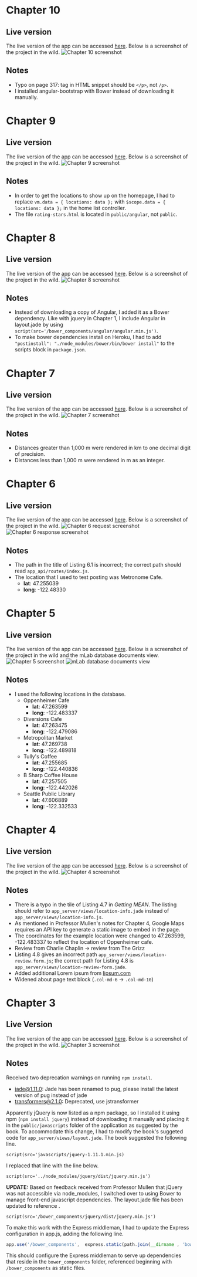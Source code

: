 # Chapter 10
## Live version
The live version of the app can be accessed [here]( https://glacial-beach-72033.herokuapp.com/). Below is a screenshot of the project in the wild.
![Chapter 10 screenshot](/public/images/chapter_10_screenshot.png)

## Notes
* Typo on page 317: tag in HTML snippet should be `</p>`, not `/p>`.
* I installed angular-bootstrap with Bower instead of downloading it manually.

# Chapter 9
## Live version
The live version of the app can be accessed [here]( https://glacial-beach-72033.herokuapp.com/). Below is a screenshot of the project in the wild.
![Chapter 9 screenshot](/public/images/chapter_9_screenshot.png)

## Notes
* In order to get the locations to show up on the homepage, I had to replace `vm.data = { locations: data };` with `$scope.data = { locations: data };` in the home list controller.
* The file `rating-stars.html` is located in `public/angular`, not `public`.

# Chapter 8
## Live version
The live version of the app can be accessed [here]( https://glacial-beach-72033.herokuapp.com/). Below is a screenshot of the project in the wild.
![Chapter 8 screenshot](/public/images/chapter_8_screenshot.png)

## Notes
* Instead of downloading a copy of Angular, I added it as a Bower dependency. Like with jquery in Chapter 1, I include Angular in layout.jade by using ```script(src='/bower_components/angular/angular.min.js')```.
* To make bower dependencies install on Heroku, I had to add `"postinstall": "./node_modules/bower/bin/bower install"` to the scripts block in `package.json`.

# Chapter 7
## Live version
The live version of the app can be accessed [here]( https://glacial-beach-72033.herokuapp.com/). Below is a screenshot of the project in the wild.
![Chapter 7 screenshot](/public/images/chapter_7_screenshot.png)

## Notes
* Distances greater than 1,000 m were rendered in km to one decimal digit of precision.
* Distances less than 1,000 m were rendered in m as an integer.

# Chapter 6
## Live version
The live version of the app can be accessed [here]( https://glacial-beach-72033.herokuapp.com/). Below is a screenshot of the project in the wild.
![Chapter 6 request screenshot](/public/images/chapter_6_request_screenshot.png)
![Chapter 6 response screenshot](/public/images/chapter_6_response_screenshot.png)

## Notes
* The path in the title of Listing 6.1 is incorrect; the correct path should read `app_api/routes/index.js`.
* The location that I used to test posting was Metronome Cafe.
  * **lat**: 47.255039
  * **long**: -122.48330

# Chapter 5
## Live version
The live version of the app can be accessed [here]( https://glacial-beach-72033.herokuapp.com/). Below is a screenshot of the project in the wild and the mLab database documents view.
![Chapter 5 screenshot](/public/images/chapter_5_screenshot.png)
![mLab database documents view](/public/images/chapter_5_mlab.png)

## Notes
* I used the following locations in the database.
  * Oppenheimer Cafe
    * **lat**: 47.263599
    * **long**: -122.483337
  * Diversions Cafe
    * **lat**: 47.263475
    * **long**: -122.479086
  * Metropolitan Market
    * **lat**: 47.269738
    * **long**: -122.489818
  * Tully's Coffee
    * **lat**: 47.255685
    * **long**: -122.440836
  * B Sharp Coffee House
    * **lat**: 47.257505
    * **long**: -122.442026
  * Seattle Public Library
    * **lat**: 47.606889
    * **long**: -122.332533

# Chapter 4
## Live version
The live version of the app can be accessed [here]( https://glacial-beach-72033.herokuapp.com/). Below is a screenshot of the project in the wild.
![Chapter 4 screenshot](/public/images/chapter_4_screenshot.png)

## Notes
* There is a typo in the tile of Listing 4.7 in *Getting MEAN*. The listing should refer to `app_server/views/location-info.jade` instead of `app_server/views/location-info.js`.
* As mentioned in Professor Mullen's notes for Chapter 4, Google Maps requires an API key to generate a static image to embed in the page.
* The coordinates for the example location were changed to 47.263599, -122.483337 to reflect the location of Oppenheimer cafe.
* Review from Charlie Chaplin -> review from The Grizz
* Listing 4.8 gives an incorrect path `app_server/views/location-review.form.js`; the correct path for Listing 4.8 is `app_server/views/location-review-form.jade`.
* Added additional Lorem ipsum from [lipsum.com](http://lipsum.com)
* Widened about page text block (`.col-md-6` -> `.col-md-10`)


# Chapter 3
## Live Version
The live version of the app can be accessed [here]( https://glacial-beach-72033.herokuapp.com/). Below is a screenshot of the project in the wild.
![Chapter 3 screenshot](/public/images/chapter_3_screenshot.png)

## Notes

Received two deprecation warnings on running `npm install`.
* jade@1.11.0: Jade has been renamed to pug, please install the latest version of pug instead of jade
* transformers@2.1.0: Deprecated, use jstransformer

Apparently jQuery is now listed as a npm package, so I installed it using npm (`npm install jquery`) instead of downloading it manually and placing it in the `public/javascripts` folder of the application as suggested by the book. To accommodate this change, I had to modify the book's suggeted code for `app_server/views/layout.jade`. The book suggested the following line.
```jade
script(src='javascripts/jquery-1.11.1.min.js)
```
I replaced that line with the line below.
```jade
script(src='../node_modules/jquery/dist/jquery.min.js')
```

**UPDATE:** Based on feedback received from Professor Mullen that jQuery was not accessible via node_modules, I switched over to using Bower to manage front-end javascript dependencies. The layout.jade file has been updated to reference .
```jade
script(src='/bower_components/jquery/dist/jquery.min.js')
```
To make this work with the Express middleman, I had to update the Express configuration in app.js, adding the following line.
```javascript
app.use('/bower_components',  express.static(path.join(__dirname , 'bower_components')));
```
This should configure the Express middleman to serve up dependencies that reside in the `bower_components` folder, referenced beginning with `/bower_components` as static files.
